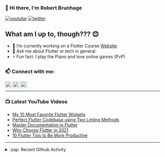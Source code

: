 ### 👋 Hi there, I'm Robert Brunhage

[![youtube](https://img.shields.io/static/v1?label=@RobertBrunhage&message=Subscribe&logo=YouTube&color=FF0000&style=for-the-badge)](http://bit.ly/2SUyRhx)
[![twitter](https://img.shields.io/twitter/follow/robertbrunhage?color=%231DA1F2&logo=twitter&style=for-the-badge)](https://twitter.com/intent/follow?original_referer=https%3A%2F%2Fgithub.com%2Frobertbrunhage&screen_name=robertbrunhage)

## What am I up to, though??? 😊
- 🔭 I’m currently working on a Flutter Course [Website](https://robertbrunhage.com)
- 💬 Ask me about Flutter or tech in general
- ⚡ Fun fact: I play the Piano and love online games (PvP)

### 📫 Connect with me:

[<img align="left" alt="RobertBrunhage | YouTube" width="22px" src="https://cdn.jsdelivr.net/npm/simple-icons@v3/icons/youtube.svg" />][youtube]
[<img align="left" alt="RobertBrunhage | Twitter" width="22px" src="https://cdn.jsdelivr.net/npm/simple-icons@v3/icons/twitter.svg" />][twitter]
[<img align="left" alt="RobertBrunhageDev | Instagram" width="22px" src="https://cdn.jsdelivr.net/npm/simple-icons@v3/icons/instagram.svg" />][instagram]

<br />

---

### 📺 Latest YouTube Videos
<!-- YOUTUBE:START -->
- [My 10 Most Favorite Flutter Widgets](https://www.youtube.com/watch?v=ILATAD57gIc)
- [Perfect Flutter Codebase using Two Linting Methods](https://www.youtube.com/watch?v=KEdxoubVztk)
- [Master Documentation in Flutter](https://www.youtube.com/watch?v=UyYZR1LnqOg)
- [Why Choose Flutter in 2021](https://www.youtube.com/watch?v=KqX-96CI6GM)
- [10 Flutter Tips to Be More Productive](https://www.youtube.com/watch?v=14VtPQ1aoaU)
<!-- YOUTUBE:END -->

---

<details>
  <summary>:zap: Recent Github Activity</summary>
  
<!--START_SECTION:activity-->
1. 💪 Opened PR [#44](https://github.com/RobertBrunhage/website/pull/44) in [RobertBrunhage/website](https://github.com/RobertBrunhage/website)
2. 🗣 Commented on [#43](https://github.com/RobertBrunhage/website/issues/43) in [RobertBrunhage/website](https://github.com/RobertBrunhage/website)
3. ❗️ Opened issue [#43](https://github.com/RobertBrunhage/website/issues/43) in [RobertBrunhage/website](https://github.com/RobertBrunhage/website)
4. 🗣 Commented on [#40](https://github.com/RobertBrunhage/website/issues/40) in [RobertBrunhage/website](https://github.com/RobertBrunhage/website)
5. 🎉 Merged PR [#42](https://github.com/RobertBrunhage/website/pull/42) in [RobertBrunhage/website](https://github.com/RobertBrunhage/website)
<!--END_SECTION:activity-->

</details>

[twitter]: https://twitter.com/robertbrunhage
[youtube]: https://youtube.com/c/robertbrunhage
[instagram]: https://instagram.com/robertbrunhagedev

